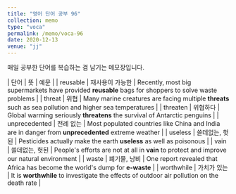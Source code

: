 ```yaml
---
title: "영어 단어 공부 96"
collection: memo
type: "voca"
permalink: /memo/voca-96
date: 2020-12-13
venue: "jj"
---
```


매일 공부한 단어를 복습하는 겸 남기는 메모장입니다.

| 단어 | 뜻 | 예문 | 
| reusable | 재사용이 가능한 | Recently, most big supermarkets have provided **reusable** bags for shoppers to solve waste problems |
| threat | 위협 | Many marine creatures are facing multiple **threats** such as sea pollution and higher sea temperatures |
| threaten | 위협하다 | Global warming seriously **threatens** the survival of Antarctic penguins |
| unprecedented | 전례 없는 | Most populated countries like China and India are in danger from **unprecedented** extreme weather |
| useless | 쓸데없는, 헛된 | Pesticides actually make the earth **useless** as well as poisonous |
| vain | 쓸데없는, 헛된 | People's efforts are not at all in **vain** to protect and improve our natural environment |
| waste | 폐기물, 낭비 | One report revealed that Africa has become the world's dump for **e-waste** |
| worthwhile | 가치가 있는 | It is **worthwhile** to investigate the effects of outdoor air pollution on the death rate |























































